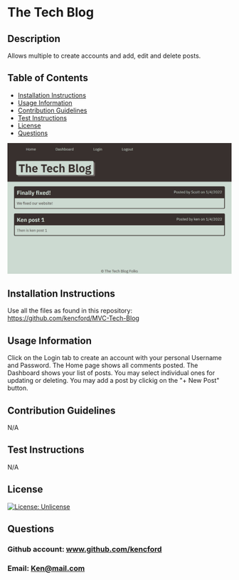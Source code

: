 # The Tech Blog
## Description
Allows multiple to create accounts and add, edit and delete posts.
## Table of Contents
- [Installation Instructions](#installation-instructions)
- [Usage Information](#usage-information)
- [Contribution Guidelines](#contribution-guidelines)
- [Test Instructions](#test-instructions)
- [License](#license)
- [Questions](#questions)

<img alt="Tech Blog" src="./assets/images/Tech-Blog.png">

## Installation Instructions
Use all the files as found in this repository: https://github.com/kencford/MVC-Tech-Blog
## Usage Information
Click on the Login tab to create an account with your personal Username and Password. The Home page shows all comments posted. The Dashboard shows your list of posts. You may select individual ones for updating or deleting. You may add a post by clickig on the "+ New Post" button.
## Contribution Guidelines
N/A
## Test Instructions
N/A
## License
[![License: Unlicense](https://img.shields.io/badge/license-Unlicense-blue.svg)](http://unlicense.org/)
## Questions
### Github account: www.github.com/kencford
### Email: Ken@mail.com
